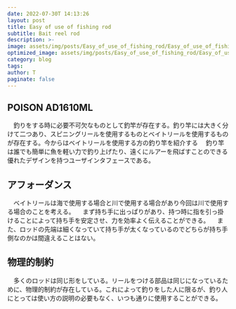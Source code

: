 ```yaml
---
date: 2022-07-30T 14:13:26
layout: post
title: Easy of use of fishing rod
subtitle: Bait reel rod
description: >-
image: assets/img/posts/Easy_of_use_of_fishing_rod/Easy_of_use_of_fishing_rod.png
optimized_image: assets/img/posts/Easy_of_use_of_fishing_rod/Easy_of_use_of_fishing_rod_resized_thumbnail.png
category: blog
tags: 
author: T
paginate: false
---
```


## POISON AD1610ML

　釣りをする時に必要不可欠なものとして釣竿が存在する。釣り竿には大きく分けて二つあり、スピニングリールを使用するものとベイトリールを使用するものが存在する。今からはベイトリールを使用する方の釣り竿を紹介する
　釣り竿は誰でも簡単に魚を軽い力で釣り上げたり、遠くにルアーを飛ばすことのできる優れたデザインを持つユーザインタフェースである。

## アフォーダンス

　ベイトリールは海で使用する場合と川で使用する場合があり今回は川で使用する場合のことを考える。
　まず持ち手に出っぱりがあり、持つ時に指を引っ掛けることによって持ち手を安定させ、力を効率よく伝えることができる。
　また、ロッドの先端は細くなっていて持ち手が太くなっているのでどちらが持ち手側なのかは間違えることはない。

## 物理的制約

　多くのロッドは同じ形をしている。リールをつける部品は同じになっているために、物理的制約が存在している。これによって釣りをした人に限るが、釣り人にとっては使い方の説明の必要もなく、いつも通りに使用することができる。